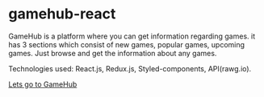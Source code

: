 # gamehub-react
GameHub is a platform where you can get information regarding games. it has 3 sections which consist of new games, popular games, upcoming games. Just browse and get the information about any games.

Technologies used: React.js, Redux.js, Styled-components, API(rawg.io).

[Lets go to GameHub](https://harshaltribhuwan.github.io/gamehub-react/)
